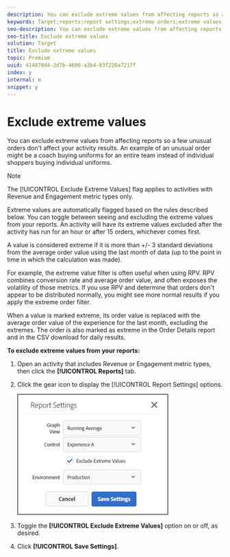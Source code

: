 ```yaml
---
description: You can exclude extreme values from affecting reports so a few unusual orders don't affect your activity results. An example of an unusual order might be a coach buying uniforms for an entire team instead of individual shoppers buying individual uniforms.
keywords: Target;reports;report settings;extreme orders;extreme values
seo-description: You can exclude extreme values from affecting reports so a few unusual orders don't affect your activity results. An example of an unusual order might be a coach buying uniforms for an entire team instead of individual shoppers buying individual uniforms.
seo-title: Exclude extreme values
solution: Target
title: Exclude extreme values
topic: Premium
uuid: 414878d4-2d7b-4606-a3b4-83f220a7217f
index: y
internal: n
snippet: y
---
```


# Exclude extreme values

You can exclude extreme values from affecting reports so a few unusual orders don't affect your activity results. An example of an unusual order might be a coach buying uniforms for an entire team instead of individual shoppers buying individual uniforms.

>[!NOTE]
>
>The [!UICONTROL Exclude Extreme Values] flag applies to activities with Revenue and Engagement metric types only.

Extreme values are automatically flagged based on the rules described below. You can toggle between seeing and excluding the extreme values from your reports. An activity will have its extreme values excluded after the activity has run for an hour or after 15 orders, whichever comes first.

A value is considered extreme if it is more than +/- 3 standard deviations from the average order value using the last month of data (up to the point in time in which the calculation was made).

For example, the extreme value filter is often useful when using RPV. RPV combines conversion rate and average order value, and often exposes the volatility of those metrics. If you use RPV and determine that orders don't appear to be distributed normally, you might see more normal results if you apply the extreme order filter.

When a value is marked extreme, its order value is replaced with the average order value of the experience for the last month, excluding the extremes. The order is also marked as extreme in the Order Details report and in the CSV download for daily results.

**To exclude extreme values from your reports:** 

1. Open an activity that includes Revenue or Engagement metric types, then click the **[!UICONTROL Reports]** tab.
1. Click the gear icon to display the [!UICONTROL Report Settings] options.

   ![Step Result](assets/exclude_extreme_values.png)

1. Toggle the **[!UICONTROL Exclude Extreme Values]** option on or off, as desired.
1. Click **[!UICONTROL Save Settings]**.
